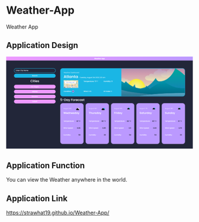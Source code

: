 # Weather-App
Weather App

## Application Design
![A user can store upcoming small work events to cycle through and list out for the work day.](./assets/css/images/designs/Weather-App-2.png)

## Application Function

You can view the Weather anywhere in the world.

## Application Link
https://strawhat19.github.io/Weather-App/